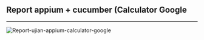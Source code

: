 ## Report appium + cucumber (Calculator Google
------
![Report-ujian-appium-calculator-google](https://github.com/user-attachments/assets/f689b9aa-219c-4333-96ed-883a05bb0c39)

